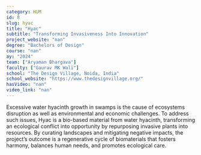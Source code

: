 ```yaml
---
category: HUM
id: 8
slug: hyac
title: "Hyac"
subtitle: "Transforming Invasiveness Into Innovation"
project_website: "nan"
degree: "Bachelors of Design"
course: "nan"
ay: "2024"
team: ["Aryaman Bhargava"]
faculty: ["Gaurav MK Wali"]
school: "The Design Village, Noida, India"
school_website: "https://www.thedesignvillage.org/"
hasVideo: "nan"
video_link: "nan"
---
```


Excessive water hyacinth growth in swamps is the cause of ecosystems disruption as well as environmental and economic challenges. To address such issues, Hyac is a bio-based material from water hyacinth, transforming an ecological conflict into opportunity by repurposing invasive plants into resources. By curating landscapes and mitigating negative impacts, the project’s outcome is a regenerative cycle of biomaterials that fosters harmony, balances human needs, and promotes ecological care.
